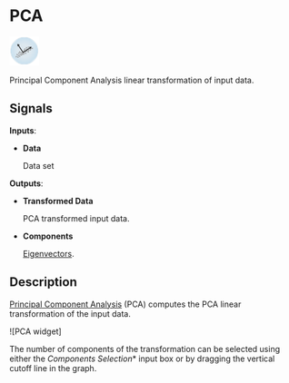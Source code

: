 PCA
===

![PCA](icons/pca.png)

Principal Component Analysis linear transformation of input data.

Signals
-------

**Inputs**:

- **Data**

  Data set

**Outputs**:

- **Transformed Data**

  PCA transformed input data.

- **Components**

  [Eigenvectors](https://en.wikipedia.org/wiki/Eigenvalues_and_eigenvectors).

Description
-----------

[Principal Component Analysis](https://en.wikipedia.org/wiki/Principal_component_analysis) (PCA) computes the PCA linear
transformation of the input data.

![PCA widget]

The number of components of the transformation can be selected using
either the *Components Selection** input box or by dragging the vertical
cutoff line in the graph.
